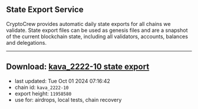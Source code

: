 ## State Export Service
CryptoCrew provides automatic daily state exports for all chains we validate. State export files can be used as genesis files and are a snapshot of the current blockchain state, including all validators, accounts, balances and delegations.

---
**Download: [kava_2222-10 state export](https://dl-eu2.ccvalidators.com/SERVICE/kava/kava_2222-10_export_11958580.json)**
---

- last updated: Tue Oct 01 2024 07:16:42
- chain id: `kava_2222-10`
- export height: `11958580`
- use for: airdrops, local tests, chain recovery

